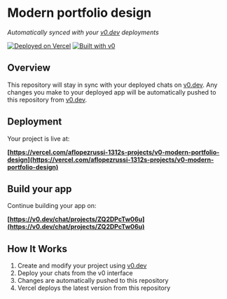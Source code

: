 # Modern portfolio design

*Automatically synced with your [v0.dev](https://v0.dev) deployments*

[![Deployed on Vercel](https://img.shields.io/badge/Deployed%20on-Vercel-black?style=for-the-badge&logo=vercel)](https://vercel.com/aflopezrussi-1312s-projects/v0-modern-portfolio-design)
[![Built with v0](https://img.shields.io/badge/Built%20with-v0.dev-black?style=for-the-badge)](https://v0.dev/chat/projects/ZQ2DPcTw06u)

## Overview

This repository will stay in sync with your deployed chats on [v0.dev](https://v0.dev).
Any changes you make to your deployed app will be automatically pushed to this repository from [v0.dev](https://v0.dev).

## Deployment

Your project is live at:

**[https://vercel.com/aflopezrussi-1312s-projects/v0-modern-portfolio-design](https://vercel.com/aflopezrussi-1312s-projects/v0-modern-portfolio-design)**

## Build your app

Continue building your app on:

**[https://v0.dev/chat/projects/ZQ2DPcTw06u](https://v0.dev/chat/projects/ZQ2DPcTw06u)**

## How It Works

1. Create and modify your project using [v0.dev](https://v0.dev)
2. Deploy your chats from the v0 interface
3. Changes are automatically pushed to this repository
4. Vercel deploys the latest version from this repository